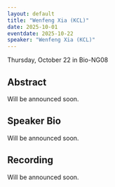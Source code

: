 ```yaml
---
layout: default
title: "Wenfeng Xia (KCL)"
date: 2025-10-01
eventdate: 2025-10-22
speaker: "Wenfeng Xia (KCL)"
---
```


Thursday, October 22 
in Bio-NG08

## Abstract
Will be announced soon.

## Speaker Bio
Will be announced soon.

## Recording
Will be announced soon.
